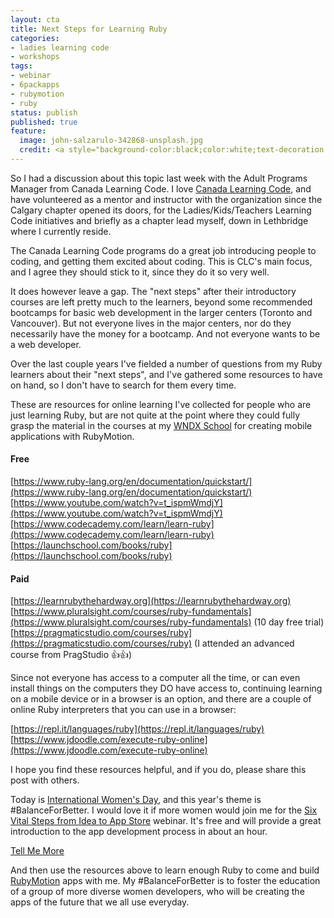 ```yaml
---
layout: cta
title: Next Steps for Learning Ruby
categories:
- ladies learning code
- workshops
tags:
- webinar
- 6packapps
- rubymotion
- ruby
status: publish
published: true
feature:
  image: john-salzarulo-342868-unsplash.jpg
  credit: <a style="background-color:black;color:white;text-decoration:none;padding:4px 6px;font-family:-apple-system, BlinkMacSystemFont, &quot;San Francisco&quot;, &quot;Helvetica Neue&quot;, Helvetica, Ubuntu, Roboto, Noto, &quot;Segoe UI&quot;, Arial, sans-serif;font-size:12px;font-weight:bold;line-height:1.2;display:inline-block;border-radius:3px" href="https://unsplash.com/@johnsalzarulo?utm_medium=referral&amp;utm_campaign=photographer-credit&amp;utm_content=creditBadge" target="_blank" rel="noopener noreferrer" title="Download free do whatever you want high-resolution photos from John Salzarulo"><span style="display:inline-block;padding:2px 3px"><svg xmlns="http://www.w3.org/2000/svg" style="height:12px;width:auto;position:relative;vertical-align:middle;top:-2px;fill:white" viewBox="0 0 32 32"><title>unsplash-logo</title><path d="M10 9V0h12v9H10zm12 5h10v18H0V14h10v9h12v-9z"></path></svg></span><span style="display:inline-block;padding:2px 3px">John Salzarulo</span></a>
---
```


So I had a discussion about this topic last week with the Adult Programs Manager from 
Canada Learning Code. I love [Canada Learning Code](https://www.canadalearningcode.ca), 
and have volunteered as a mentor and instructor with the 
organization since the Calgary chapter opened its doors, for the
Ladies/Kids/Teachers Learning Code initiatives and briefly as a chapter lead myself, 
down in Lethbridge where I currently reside.

The Canada Learning Code programs do a great job introducing people to coding, and getting
them excited about coding. This is CLC's main focus, and I agree they should stick to it, 
since they do it so very well.


It does however leave a gap. The "next steps" after their introductory courses are left pretty 
much to the learners, beyond some recommended bootcamps for basic web development in the 
larger centers (Toronto and Vancouver). But not everyone lives in the major centers, nor do they necessarily have the money for a 
bootcamp.  And not everyone wants to be a web developer.  


Over the last couple years I've fielded a number of questions from my Ruby learners 
about their "next steps", and I've gathered some resources to have on hand, so I don't 
have to search for them every time.

These are resources for online learning I've collected for people who are just learning 
Ruby, but are not quite at the point where they could fully grasp the material in the 
courses at my [WNDX School](http://wndx.school) for creating mobile applications with RubyMotion.


#### Free

[https://www.ruby-lang.org/en/documentation/quickstart/](https://www.ruby-lang.org/en/documentation/quickstart/)  
[https://www.youtube.com/watch?v=t_ispmWmdjY](https://www.youtube.com/watch?v=t_ispmWmdjY)  
[https://www.codecademy.com/learn/learn-ruby](https://www.codecademy.com/learn/learn-ruby)  
[https://launchschool.com/books/ruby](https://launchschool.com/books/ruby)  

#### Paid

[https://learnrubythehardway.org](https://learnrubythehardway.org)  
[https://www.pluralsight.com/courses/ruby-fundamentals](https://www.pluralsight.com/courses/ruby-fundamentals) (10 day free trial)  
[https://pragmaticstudio.com/courses/ruby](https://pragmaticstudio.com/courses/ruby) (I attended an advanced course from PragStudio 👍👍)  

Since not everyone has access to a computer all the time, or can even install things on
the computers they DO have access to, continuing learning on a mobile device or in a browser
is an option, and there are a couple of online Ruby interpreters that you can use in a 
browser:

[https://repl.it/languages/ruby](https://repl.it/languages/ruby)  
[https://www.jdoodle.com/execute-ruby-online](https://www.jdoodle.com/execute-ruby-online)

I hope you find these resources helpful, and if you do, please share this post with others.

Today is [International Women's Day](https://www.internationalwomensday.com/IWD2019), and
this year's theme is #BalanceForBetter. I would love it if more women would join me for the 
[Six Vital Steps from Idea to App Store](http://6packapps.io) webinar. It's free and will 
provide a great introduction to the app development process in about an hour. 

<a href="http://6packapps.io" class="btn btn-xl center">Tell Me More</a>

And then use the 
resources above to learn enough Ruby to come and build [RubyMotion](https://rubymotion.com) 
apps with me. My #BalanceForBetter is to foster the education of a group of more diverse 
women developers, who will be creating the apps of the future that we all use everyday.  
